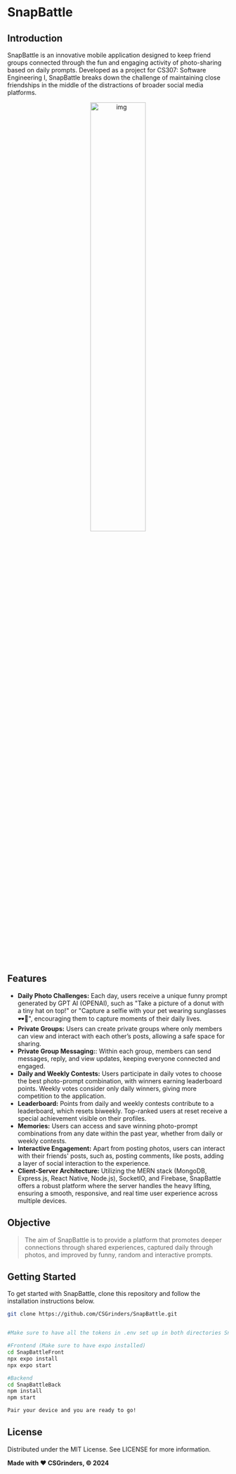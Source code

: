 # SnapBattle
## Introduction
SnapBattle is an innovative mobile application designed to keep friend groups connected through the fun and engaging activity of photo-sharing based on daily prompts. Developed as a project for CS307: Software Engineering I, SnapBattle breaks down the challenge of maintaining close friendships in the middle of the distractions of broader social media platforms.

<div align="center">
  <img alt="img" src="https://imgur.com/jygLm9D.png" width="50%" height="auto" />
</div>


## Features
- **Daily Photo Challenges:** Each day, users receive a unique funny prompt generated by GPT AI (OPENAI), such as "Take a picture of a donut with a tiny hat on top!" or "Capture a selfie with your pet wearing sunglasses 🕶🐶", encouraging them to capture moments of their daily lives.
- **Private Groups:** Users can create private groups where only members can view and interact with each other’s posts, allowing a safe space for sharing.
- **Private Group Messaging:**: Within each group, members can send messages, reply, and view updates, keeping everyone connected and engaged.
- **Daily and Weekly Contests:** Users participate in daily votes to choose the best photo-prompt combination, with winners earning leaderboard points. Weekly votes consider only daily winners, giving more competition to the application.
- **Leaderboard:** Points from daily and weekly contests contribute to a leaderboard, which resets biweekly. Top-ranked users at reset receive a special achievement visible on their profiles.
- **Memories:** Users can access and save winning photo-prompt combinations from any date within the past year, whether from daily or weekly contests.
- **Interactive Engagement:** Apart from posting photos, users can interact with their friends' posts, such as, posting comments, like posts, adding a layer of social interaction to the experience.
- **Client-Server Architecture:** Utilizing the MERN stack (MongoDB, Express.js, React Native, Node.js), SocketIO, and Firebase, SnapBattle offers a robust platform where the server handles the heavy lifting, ensuring a smooth, responsive, and real time user experience across multiple devices.

## Objective
> The aim of SnapBattle is to provide a platform that promotes deeper connections through shared experiences, captured daily through photos, and improved by funny, random and interactive prompts.

## Getting Started
To get started with SnapBattle, clone this repository and follow the installation instructions below.
```sh
git clone https://github.com/CSGrinders/SnapBattle.git


#Make sure to have all the tokens in .env set up in both directories SnapBattleFront and SnapBattleBack.

#Frontend (Make sure to have expo installed)
cd SnapBattleFront
npx expo install
npx expo start

#Backend
cd SnapBattleBack
npm install
npm start

Pair your device and you are ready to go!
```

## License
Distributed under the MIT License. See LICENSE for more information.

**Made with ❤️ CSGrinders, © 2024**
